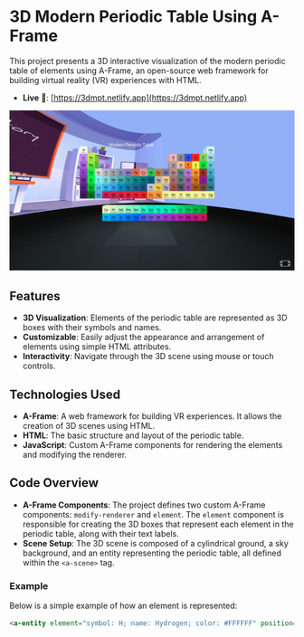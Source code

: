 # 3D Modern Periodic Table Using A-Frame

This project presents a 3D interactive visualization of the modern periodic table of elements using A-Frame, an open-source web framework for building virtual reality (VR) experiences with HTML.

- **Live** 🔗: [https://3dmpt.netlify.app](https://3dmpt.netlify.app)

![Website Preview](https://raw.githubusercontent.com/riteshgharat/3d-modern-periodic-table/main/SS.png)

## Features

- **3D Visualization**: Elements of the periodic table are represented as 3D boxes with their symbols and names.
- **Customizable**: Easily adjust the appearance and arrangement of elements using simple HTML attributes.
- **Interactivity**: Navigate through the 3D scene using mouse or touch controls.

## Technologies Used

- **A-Frame**: A web framework for building VR experiences. It allows the creation of 3D scenes using HTML.
- **HTML**: The basic structure and layout of the periodic table.
- **JavaScript**: Custom A-Frame components for rendering the elements and modifying the renderer.

## Code Overview

- **A-Frame Components**: The project defines two custom A-Frame components: `modify-renderer` and `element`. The `element` component is responsible for creating the 3D boxes that represent each element in the periodic table, along with their text labels.
- **Scene Setup**: The 3D scene is composed of a cylindrical ground, a sky background, and an entity representing the periodic table, all defined within the `<a-scene>` tag.

### Example

Below is a simple example of how an element is represented:

```html
<a-entity element="symbol: H; name: Hydrogen; color: #FFFFFF" position="-7 4 0"></a-entity>
```
